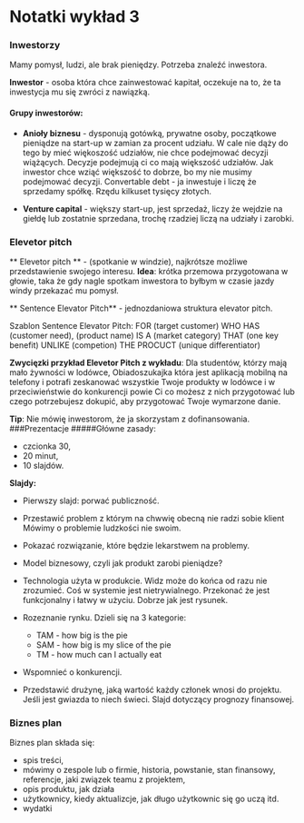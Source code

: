 # Notatki wykład 3

### Inwestorzy

Mamy pomysł, ludzi, ale brak pieniędzy. Potrzeba znaleźć inwestora.

**Inwestor** - osoba która chce zainwestować kapitał, oczekuje na to, że ta inwestycja mu się zwróci z nawiązką.

#### Grupy inwestorów:
* __Anioły biznesu__ - dysponują gotówką, prywatne osoby, początkowe pieniądze na start-up w zamian za procent udziału. W cale nie dąży do tego by mieć więkoszość udziałów, nie chce podejmować decyzji wiążących. Decyzje podejmują ci co mają większość udziałów. Jak inwestor chce wziąć większość to dobrze, bo my nie musimy podejmować decyzji.
Convertable debt - ja inwestuje i liczę że sprzedamy spółkę. Rzędu kilkuset tysięcy złotych.

* __Venture capital__ - większy start-up, jest sprzedaż, liczy że wejdzie na giełdę lub zostatnie sprzedana, trochę rzadziej liczą na udziały i zarobki.
### Elevetor pitch
** Elevetor pitch ** - (spotkanie w windzie), najkrótsze możliwe przedstawienie swojego interesu.
__Idea__: krótka przemowa przygotowana w głowie, taka że gdy nagle spotkam inwestora to byłbym w czasie jazdy windy przekazać mu pomysł.

** Sentence Elevator Pitch** - jednozdaniowa struktura elevator pitch.

Szablon Sentence Elevator Pitch:
FOR (target customer) WHO HAS (customer need), (product name) IS A (market category) THAT (one key benefit) UNLIKE (competion) THE PROCUCT (unique differentiator)

__Zwycięzki przykład Elevetor Pitch z wykładu__:
Dla studentów, którzy mają mało żywności w lodówce, Obiadoszukajka która jest aplikacją mobilną na telefony i potrafi zeskanować wszystkie Twoje produkty w lodówce i w przeciwieństwie do konkurencji powie Ci co możesz z nich przygotować lub czego potrzebujesz dokupić, aby przygotować Twoje wymarzone danie.


**Tip**: Nie mówię inwestorom, że ja skorzystam z dofinansowania.
###Prezentacje
#####Główne zasady:
* czcionka 30,
* 20 minut,
* 10 slajdów.

**Slajdy:**
* Pierwszy slajd: porwać publiczność.
* Przestawić problem z którym na chwwię obecną nie radzi sobie klient
Mówimy o problemie ludzkości nie swoim.

* Pokazać rozwiązanie, które będzie lekarstwem na problemy.
* Model biznesowy, czyli jak produkt zarobi pieniądze?
* Technologia użyta w produkcie. Widz może do końca od razu nie zrozumieć. Coś w systemie jest nietrywialnego. Przekonać że jest funkcjonalny i łatwy w użyciu. Dobrze jak jest rysunek.
* Rozeznanie rynku.
    Dzieli się na 3 kategorie:
    * TAM - how big is the pie
    * SAM - how big is my slice of the pie
    * TM - how much can I actually eat

* Wspomnieć o konkurencji.
* Przedstawić drużynę, jaką wartość każdy członek wnosi do projektu. Jeśli jest gwiazda to niech świeci.
Slajd dotyczący prognozy finansowej.

### Biznes plan
Biznes plan składa się:
* spis treści,
* mówimy o zespole lub o firmie, historia, powstanie, stan finansowy, referencje, jaki związek teamu z projektem,
* opis produktu, jak działa
* użytkownicy, kiedy aktualizcje, jak długo użytkownic się go uczą itd.
* wydatki
